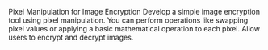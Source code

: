 Pixel Manipulation for Image Encryption 
Develop a simple image encryption tool using pixel manipulation. You can perform operations like swapping pixel values or applying a basic mathematical operation to each pixel. Allow users to encrypt and decrypt images.
